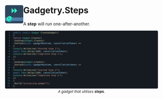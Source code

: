 <h1>
<img src="https://raw.githubusercontent.com/Fydar/Gadgetry/main/src/Gadgetry.Steps/icon.png" width="60" height="60" align="left" />
Gadgetry.Steps
</h1>

A **step** will run one-after-another.

<p align="center">
  <img src="https://raw.githubusercontent.com/Fydar/Gadgetry/main/img/steps.svg" alt="A gadget that utilises steps."/>
  <sup><i>A gadget that utilises <b>steps</b>.</i></sup>
</p>

